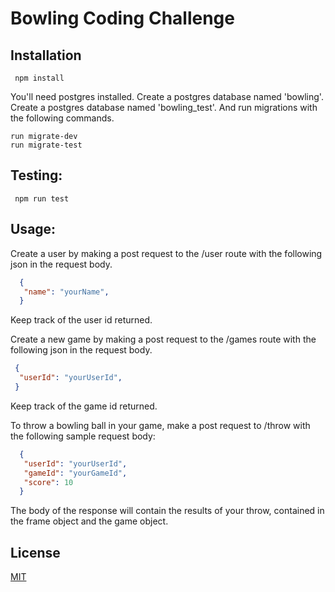  # Bowling Coding Challenge

## Installation
```
 npm install
 ```
 You'll need postgres installed.
 Create a postgres database named 'bowling'.
 Create a postgres database named 'bowling_test'.
 And run migrations with the following commands.
 ```
 run migrate-dev
 run migrate-test
```

## Testing:
```
 npm run test
 ```

## Usage:
 Create a user by making a post request to the /user route with the following json in the request body.
 
```json
  {
   "name": "yourName",
  }
```

 Keep track of the user id returned.

 Create a new game by making a post request to the /games route with the following json in the request body.
 ```json
  {
   "userId": "yourUserId",
  }
```
 Keep track of the game id returned.

 To throw a bowling ball in your game, make a post request to /throw with the following sample request body: 
 
```json
  {
   "userId": "yourUserId",
   "gameId": "yourGameId",
   "score": 10
  }
```

 The body of the response will contain the results of your throw, contained in the frame object and the game object.
 
 ## License
[MIT](https://choosealicense.com/licenses/mit/)
